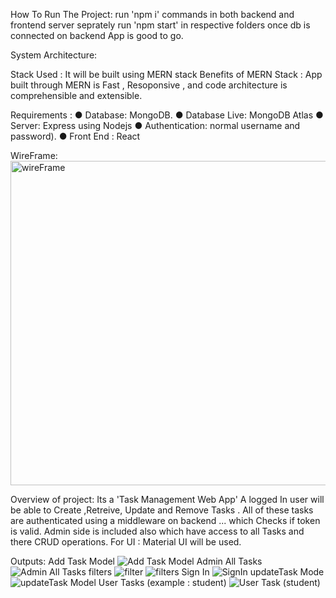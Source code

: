 How To Run The Project:
run 'npm i' commands in both backend and frontend server
seprately run 'npm start' in respective folders 
once db is connected on backend App is good to go.

System Architecture:

Stack Used : It will be built using MERN stack 
Benefits of MERN Stack : App built through MERN is Fast , Resoponsive , and code architecture is comprehensible and extensible.

Requirements :
● Database: MongoDB.
● Database Live: MongoDB Atlas
● Server: Express using Nodejs
● Authentication: normal username and password).
● Front End : React

WireFrame: 
<img width="519" alt="wireFrame" src="https://user-images.githubusercontent.com/125923323/225942905-68e46e2c-3fb4-4c53-99cd-8061b1eefd9c.PNG">


Overview of project: 
Its a 'Task Management Web App' A logged In user will be able to Create ,Retreive, Update and Remove Tasks .
All of these tasks are authenticated using a middleware on backend ... which Checks if token is valid.
Admin side is included also which have access to all Tasks and there CRUD operations. 
For UI : Material UI will be used.
 
 Outputs:
 Add Task Model
 ![Add Task Model](https://user-images.githubusercontent.com/125923323/225943053-4a1975e1-0be0-4063-bb88-0ec73017f410.png)
 Admin All Tasks
![Admin All Tasks ](https://user-images.githubusercontent.com/125923323/225943062-01b9b144-19bc-44eb-9430-601b0458af65.png)
filters
![filter](https://user-images.githubusercontent.com/125923323/225943068-fb16afcd-c52e-4a45-9b58-92fb93f44515.png)
![filters](https://user-images.githubusercontent.com/125923323/225943074-897631d9-e806-473a-902a-1b2d20db4668.png)
Sign In
![SignIn](https://user-images.githubusercontent.com/125923323/225943077-56252ed8-6610-4e2c-8608-56b8c256562d.png)
updateTask Mode
![updateTask Model](https://user-images.githubusercontent.com/125923323/225943080-cca210a7-6f50-455a-a88a-8494580836c9.png)
User Tasks (example : student)
![User Task (student)](https://user-images.githubusercontent.com/125923323/225943082-dd665291-2652-4d65-b9a4-7bc72179fa38.png)

